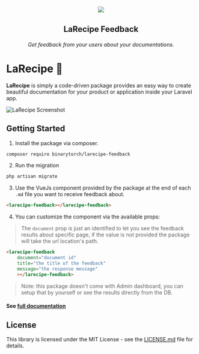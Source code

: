 <h6 align="center">
    <img src="https://larecipe.binarytorch.com.my/images/logo.svg"/>
</h6>

<h2 align="center">
    LaRecipe Feedback
</h2>


<h6 align="center">
    Get feedback from your users about your documentations.
</h6>

# LaRecipe 🍪

**LaRecipe** is simply a code-driven package provides an easy way to create beautiful documentation for your product or application inside your Laravel app.

![LaRecipe Screenshot](https://larecipe.binarytorch.com.my/images/packages/dark-theme.png)

## Getting Started

1. Install the package via composer.

```bash
composer require binarytorch/larecipe-feedback
```

2. Run the migration

```bash
php artisan migrate
```

3. Use the VueJs component provided by the package at the end of each `.md` file you want to receive feedback about.

```html
<larecipe-feedback></larecipe-feedback>
```

4. You can customize the component via the available props:

> The `document` prop is just an identified to let you see the feedback results about specific page, if the value is not provided the package will take the url location's path.

```html
<larecipe-feedback
    document="document id"
    title="the title of the feedback"
    message="the response message"
    ></larecipe-feedback>
```

> Note: this package doesn't come with Admin dashboard, you can setup that by yourself or see the results directly from the DB.

#### See [full documentation](https://larecipe.binarytorch.com.my/docs)

## License

This library is licensed under the MIT License - see the [LICENSE.md](LICENSE) file for details.
